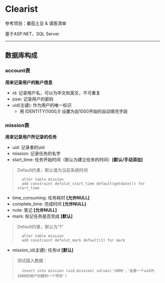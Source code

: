 # Clearist
参考项目：番茄土豆 & 滴答清单

基于ASP.NET、SQL Server
***
## 数据库构成

### account表

**用来记录用户的账户信息**

* id: 记录用户名，可以为中文和英文，不可重复
* psw: 记录用户的密码
* uid(主键): 作为用户的唯一标识
	* 用 IDENTITY(1000,1) 设置为自1000开始的自动填充字段

### mission表

**用来记录用户所记录的任务**

* uid: 记录者的uid
* mission: 记录任务的名字
* start_time: 任务开始时间（默认为建立任务的时间）**[默认/手动添加]**
> Default约束，默认值为当前系统时间
>
>		alter table mission
>		add constraint defalut_start_time default(getdate()) for start_time

* time_consuming: 任务耗时 **[允许NULL]**
* complete_time: 完成时间 **[允许NULL]**
* note: 笔记 **[允许NULL]**
* mark: 标记任务是否完成 **[默认]**
> Default约束，默认为“1”
>
>		alter table mission
>		add constraint defalut_mark default(1) for mark

* mission_id(主键): 任务id **[默认]**

> 测试插入数据：
>
> 		insert into mission (uid,mission) values('1000','这是一个uid为1000的用户创建的一个项目')







